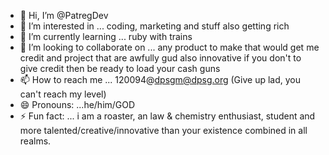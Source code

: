 - 👋 Hi, I’m @PatregDev
- 👀 I’m interested in ... coding, marketing and stuff also getting rich
- 🌱 I’m currently learning ... ruby with trains
- 💞️ I’m looking to collaborate on ... any product to make that would get me credit and project that are awfully gud also innovative if you don't to give credit then be ready to load your cash guns
- 📫 How to reach me ... 120094@dpsgm@dpsg.org (Give up lad, you can't reach my level)
- 😄 Pronouns: ...he/him/GOD
- ⚡ Fun fact: ... i am a roaster, an law & chemistry enthusiast, student and more talented/creative/innovative than your existence combined in all realms.

<!---
PatregDev/PatregDev is a ✨ special ✨ repository because its `README.md` (this file) appears on your GitHub profile.
You can click the Preview link to take a look at your changes.
--->
